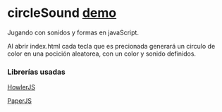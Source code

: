 # circleSound [demo](https://manujas.github.io/circleSound/)
Jugando con sonidos y formas en javaScript.

Al abrir index.html cada tecla que es precionada generará un circulo de color en una pocición aleatorea, con un color y sonido definidos.



### Librerías usadas
[HowlerJS](https://howlerjs.com/)

[PaperJS](http://paperjs.org/)
